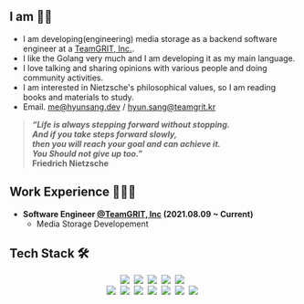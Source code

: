 ## I am 🙆🏻
- I am developing(engineering) media storage as a backend software engineer at a [TeamGRIT, Inc.](https://www.teamgrit.kr/).
- I like the Golang very much and I am developing it as my main language.
- I love talking and sharing opinions with various people and doing community activities.
- I am interested in Nietzsche's philosophical values, so I am reading books and materials to study.
- Email. [me@hyunsang.dev](mailto:me@hyunsang.dev) / [hyun.sang@teamgrit.kr](mailto:hyun.sang@teamgrit.kr)

> ***“Life is always stepping forward without stopping.  
> And if you take steps forward slowly,   
> then you will reach your goal and can achieve it.   
> You Should not give up too.”***  
> **Friedrich Nietzsche**

## Work Experience 🧑🏻‍💻
- **Software Engineer [@TeamGRIT, Inc](https://teamgrit.kr) (2021.08.09 ~ Current)**
  - Media Storage Developement

## Tech Stack 🛠
<p align = "center">
  <img src="https://img.shields.io/badge/Go-00ADD8?style=flat-square&logo=Go&logoColor=white"/>&nbsp 
  <img src="https://img.shields.io/badge/Vue.js-4FC08D?style=flat-square&logo=Vue.js&logoColor=white"/>&nbsp   
  <img src="https://img.shields.io/badge/JavaScript-F7DF1E?style=flat-square&logo=javascript&logoColor=white">&nbsp
  <img src="https://img.shields.io/badge/Rust-000000?style=flat-square&logo=rust&logoColor=white"/>&nbsp   
  <img src="https://img.shields.io/badge/CSS3-1572B6?style=flat-square&logo=css3&logoColor=white"/>&nbsp   
  <br>
  <img src="https://img.shields.io/badge/MySQL-4479A1?style=flat-square&logo=MySQL&logoColor=white"/></a>&nbsp 
  <img src="https://img.shields.io/badge/SQLite-003B57?style=flat-square&logo=sqlite&logoColor=white"/></a>&nbsp  
  <img src="https://img.shields.io/badge/AWS EC2-FF8C00?style=flat-square&logo=amazon ec2&logoColor=white"/></a>&nbsp 
  <img src="https://img.shields.io/badge/AWS S3-569A31?style=flat-square&logo=amazon s3&logoColor=white"/></a>&nbsp   
  <img src="https://img.shields.io/badge/GitHub Actions-2088FF?style=flat-square&logo=github actions&logoColor=white"/></a>&nbsp  
  <img src="https://img.shields.io/badge/Docker-2496ED?style=flat-square&logo=docker&logoColor=white"/></a>&nbsp  
  <img src="https://img.shields.io/badge/Slack Bot-4A154B?style=flat-square&logo=slack&logoColor=white"/></a>&nbsp  
</p>
